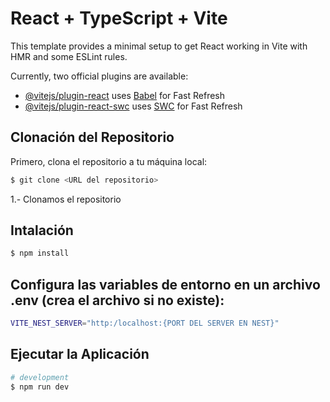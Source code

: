 # React + TypeScript + Vite

This template provides a minimal setup to get React working in Vite with HMR and some ESLint rules.

Currently, two official plugins are available:

- [@vitejs/plugin-react](https://github.com/vitejs/vite-plugin-react/blob/main/packages/plugin-react/README.md) uses [Babel](https://babeljs.io/) for Fast Refresh
- [@vitejs/plugin-react-swc](https://github.com/vitejs/vite-plugin-react-swc) uses [SWC](https://swc.rs/) for Fast Refresh

## Clonación del Repositorio

Primero, clona el repositorio a tu máquina local:

```bash
$ git clone <URL del repositorio>
```

1.- Clonamos el repositorio

## Intalación

```bash
$ npm install
```

## Configura las variables de entorno en un archivo .env (crea el archivo si no existe):

```bash
VITE_NEST_SERVER="http:/localhost:{PORT DEL SERVER EN NEST}"

```

## Ejecutar la Aplicación

```bash
# development
$ npm run dev

```
